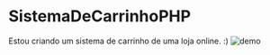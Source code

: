 # SistemaDeCarrinhoPHP
Estou criando um sistema de carrinho de uma loja online. :)
![demo](https://user-images.githubusercontent.com/94998850/147472447-e96f71e5-6f5d-4ae5-b3a0-56ee36446e7d.gif)
